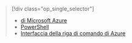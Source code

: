 > [!div class="op_single_selector"]
> * [di Microsoft Azure](../articles/virtual-network/virtual-network-manage-nsg-arm-portal.md)
> * [PowerShell](../articles/virtual-network/virtual-network-manage-nsg-arm-ps.md)
> * [Interfaccia della riga di comando di Azure](../articles/virtual-network/virtual-network-manage-nsg-arm-cli.md)